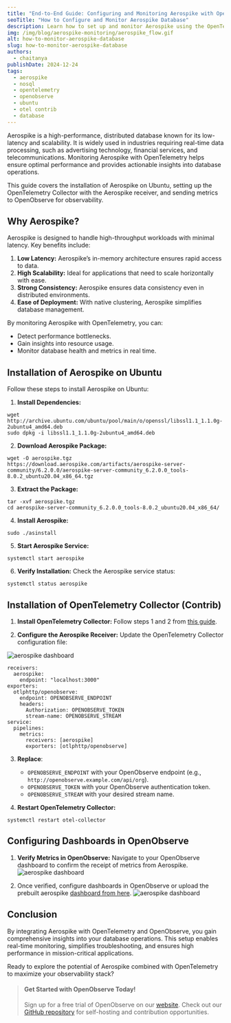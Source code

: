 ```yaml
---
title: "End-to-End Guide: Configuring and Monitoring Aerospike with OpenTelemetry Receiver"
seoTitle: "How to Configure and Monitor Aerospike Database"
description: Learn how to set up and monitor Aerospike using the OpenTelemetry receiver in this comprehensive guide. Includes step-by-step instructions for installation, configuration, and metrics integration with OpenTelemetry for efficient Aerospike database monitoring.
img: /img/blog/aerospike-monitoring/aerospike_flow.gif
alt: how-to-monitor-aerospike-database
slug: how-to-monitor-aerospike-database
authors: 
  - chaitanya
publishDate: 2024-12-24
tags:
  - aerospike
  - nosql
  - opentelemetry
  - openobserve
  - ubuntu
  - otel contrib
  - database
---
```


Aerospike is a high-performance, distributed database known for its low-latency and scalability. It is widely used in industries requiring real-time data processing, such as advertising technology, financial services, and telecommunications. Monitoring Aerospike with OpenTelemetry helps ensure optimal performance and provides actionable insights into database operations.

This guide covers the installation of Aerospike on Ubuntu, setting up the OpenTelemetry Collector with the Aerospike receiver, and sending metrics to OpenObserve for observability.

## Why Aerospike?

Aerospike is designed to handle high-throughput workloads with minimal latency. Key benefits include:

1. **Low Latency:** Aerospike’s in-memory architecture ensures rapid access to data.  
2. **High Scalability:** Ideal for applications that need to scale horizontally with ease.  
3. **Strong Consistency:** Aerospike ensures data consistency even in distributed environments.  
4. **Ease of Deployment:** With native clustering, Aerospike simplifies database management.

By monitoring Aerospike with OpenTelemetry, you can:

* Detect performance bottlenecks.  
* Gain insights into resource usage.  
* Monitor database health and metrics in real time.

## Installation of Aerospike on Ubuntu

Follow these steps to install Aerospike on Ubuntu:

1. **Install Dependencies:**

```
wget http://archive.ubuntu.com/ubuntu/pool/main/o/openssl/libssl1.1_1.1.0g-2ubuntu4_amd64.deb
sudo dpkg -i libssl1.1_1.1.0g-2ubuntu4_amd64.deb
```

2. **Download Aerospike Package:**

```
wget -O aerospike.tgz https://download.aerospike.com/artifacts/aerospike-server-community/6.2.0.0/aerospike-server-community_6.2.0.0_tools-8.0.2_ubuntu20.04_x86_64.tgz
```

3. **Extract the Package:**

```
tar -xvf aerospike.tgz
cd aerospike-server-community_6.2.0.0_tools-8.0.2_ubuntu20.04_x86_64/
```

4. **Install Aerospike:**

```
sudo ./asinstall
```

5. **Start Aerospike Service:**

```
systemctl start aerospike
```

6. **Verify Installation:** Check the Aerospike service status:

```
systemctl status aerospike
```

## Installation of OpenTelemetry Collector (Contrib)

1. **Install OpenTelemetry Collector:** Follow steps 1 and 2 from [this guide](https://openobserve.ai/blog/how-to-monitor-zookeeper-with-openteletemtry#step-2-configuring-opentelemetry-contrib-receiver-for-zookeeper).

2. **Configure the Aerospike Receiver:** Update the OpenTelemetry Collector configuration file:

![aerospike dashboard](/img/blog/aerospike-monitoring/data_source.jpeg)

```
receivers:
  aerospike:
    endpoint: "localhost:3000"
exporters:
  otlphttp/openobserve:
    endpoint: OPENOBSERVE_ENDPOINT
    headers:
      Authorization: OPENOBSERVE_TOKEN
      stream-name: OPENOBSERVE_STREAM
service:
  pipelines:
    metrics:
      receivers: [aerospike]
      exporters: [otlphttp/openobserve]
```

3. **Replace**:

   * `OPENOBSERVE_ENDPOINT` with your OpenObserve endpoint (e.g., `http://openobserve.example.com/api/org`).  
   * `OPENOBSERVE_TOKEN` with your OpenObserve authentication token.  
   * `OPENOBSERVE_STREAM` with your desired stream name.  
4. **Restart OpenTelemetry Collector:**

```
systemctl restart otel-collector
```

## Configuring Dashboards in OpenObserve

1. **Verify Metrics in OpenObserve:** Navigate to your OpenObserve dashboard to confirm the receipt of metrics from Aerospike.  
![aerospike dashboard](/img/blog/aerospike-monitoring/aerospike_metrics_conf.png)

2. Once verified, configure dashboards in OpenObserve or upload the prebuilt aerospike [dashboard from here](https://github.com/openobserve/dashboards/blob/main/Aerospike/Aerospike.dashboard.json).
![aerospike dashboard](/img/blog/aerospike-monitoring/aerospike_dashboard.gif)

## Conclusion

By integrating Aerospike with OpenTelemetry and OpenObserve, you gain comprehensive insights into your database operations. This setup enables real-time monitoring, simplifies troubleshooting, and ensures high performance in mission-critical applications.

Ready to explore the potential of Aerospike combined with OpenTelemetry to maximize your observability stack? 

> #### Get Started with OpenObserve Today!
> Sign up for a free trial of OpenObserve on our [website](https://openobserve.ai/).
>Check out our [GitHub repository](https://github.com/openobserve) for self-hosting and contribution opportunities.